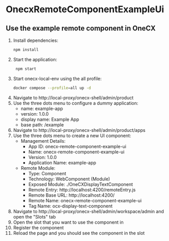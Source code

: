 # OnecxRemoteComponentExampleUi

## Use the example remote component in OneCX

1. Install dependencies:
   ```bash
   npm install
   ```
2. Start the application:
   ```bash
    npm start
    ```
3. Start onecx-local-env using the all profile:
   ```bash
   docker compose --profile=all up -d
   ```
4. Navigate to http://local-proxy/onecx-shell/admin/product
5. Use the three dots menu to configure a dummy application:
    - name: example-app
    - version: 1.0.0
    - display name: Example App
    - base path: /example
6. Navigate to http://local-proxy/onecx-shell/admin/product/apps
7. Use the three dots menu to create a new UI component:
    - Management Details:
        - App ID: onecx-remote-component-example-ui
        - Name: onecx-remote-component-example-ui
        - Version: 1.0.0
        - Application Name: example-app
    - Remote Module:
        - Type: Component
        - Technology: WebComponent (Module)
        - Exposed Module: ./OneCXDisplayTextComponent
        - Remote Entry: http://localhost:4200/remoteEntry.js
        - Remote Base URL: http://localhost:4200/
        - Remote Name: onecx-remote-component-example-ui
        - Tag Name: ocx-display-text-component
8. Navigate to http://local-proxy/onecx-shell/admin/workspace/admin and open the "Slots" tab
9. Open the slot that you want to use the component in
10. Register the component
11. Reload the page and you should see the component in the slot